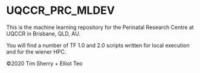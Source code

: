 # UQCCR_PRC_MLDEV
This is the machine learning repository for the Perinatal Research Centre at UQCCR in Brisbane, QLD, AU.


You will find a number of TF 1.0 and 2.0 scripts written for local execution and for the wiener HPC.

©2020 Tim Sherry + Elliot Teo 

